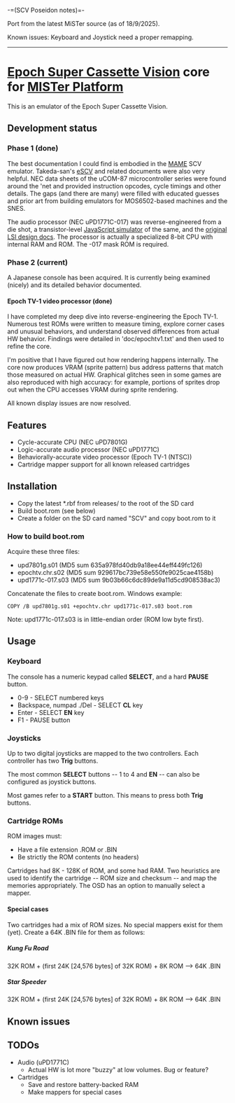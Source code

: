 -=(SCV Poseidon notes)=-

Port from the latest MiSTer source (as of 18/9/2025).

Known issues: Keyboard and Joystick need a proper remapping.
___
# [Epoch Super Cassette Vision](https://en.wikipedia.org/wiki/Super_Cassette_Vision) core for [MISTer Platform](https://github.com/MiSTer-devel/Main_MiSTer/wiki)

This is an emulator of the Epoch Super Cassette Vision.

## Development status

### Phase 1 (done)

The best documentation I could find is embodied in the [MAME](https://www.mamedev.org) SCV emulator. Takeda-san's [eSCV](http://takeda-toshiya.my.coocan.jp/scv/index.html) and related documents were also very helpful. NEC data sheets of the uCOM-87 microcontroller series were found around the 'net and provided instruction opcodes, cycle timings and other details. The gaps (and there are many) were filled with educated guesses and prior art from building emulators for MOS6502-based machines and the SNES.

The audio processor (NEC uPD1771C-017) was reverse-engineered from a die shot, a transistor-level [JavaScript simulator](http://reverendgumby.gitlab.io/visuald1771c) of the same, and the [original LSI design docs](https://oura.oguchi-rd.com). The processor is actually a specialized 8-bit CPU with internal RAM and ROM. The -017 mask ROM is required.

### Phase 2 (current)

A Japanese console has been acquired. It is currently being examined (nicely) and its detailed behavior documented.

#### Epoch TV-1 video processor (done)

I have completed my deep dive into reverse-engineering the Epoch TV-1.  Numerous test ROMs were written to measure timing, explore corner cases and unusual behaviors, and understand observed differences from actual HW behavior.  Findings were detailed in 'doc/epochtv1.txt' and then used to refine the core.

I'm positive that I have figured out how rendering happens internally.  The core now produces VRAM (sprite pattern) bus address patterns that match those measured on actual HW.  Graphical glitches seen in some games are also reproduced with high accuracy: for example, portions of sprites drop out when the CPU accesses VRAM during sprite rendering.

All known display issues are now resolved.


## Features
- Cycle-accurate CPU (NEC uPD7801G)
- Logic-accurate audio processor (NEC uPD1771C)
- Behaviorally-accurate video processor (Epoch TV-1 (NTSC))
- Cartridge mapper support for all known released cartridges

## Installation
- Copy the latest *.rbf from releases/ to the root of the SD card
- Build boot.rom (see below)
- Create a folder on the SD card named "SCV" and copy boot.rom to it

### How to build boot.rom
Acquire these three files:
- upd7801g.s01 (MD5 sum 635a978fd40db9a18ee44eff449fc126)
- epochtv.chr.s02 (MD5 sum 929617bc739e58e550fe9025cae4158b)
- upd1771c-017.s03 (MD5 sum 9b03b66c6dc89de9a11d5cd908538ac3)

Concatenate the files to create boot.rom. Windows example:

`COPY /B upd7801g.s01 +epochtv.chr upd1771c-017.s03 boot.rom`

Note: upd1771c-017.s03 is in little-endian order (ROM low byte first).


## Usage

### Keyboard
The console has a numeric keypad called **SELECT**, and a hard **PAUSE** button.

* 0-9 - SELECT numbered keys
* Backspace, numpad ./Del - SELECT **CL** key
* Enter - SELECT **EN** key
* F1 - PAUSE button

### Joysticks
Up to two digital joysticks are mapped to the two controllers. Each controller has two **Trig** buttons.

The most common **SELECT** buttons -- 1 to 4 and **EN** -- can also be configured as joystick buttons.

Most games refer to a **START** button. This means to press both **Trig** buttons.

### Cartridge ROMs

ROM images must:
- Have a file extension .ROM or .BIN
- Be strictly the ROM contents (no headers)

Cartridges had 8K - 128K of ROM, and some had RAM. Two heuristics are used to identify the cartridge -- ROM size and checksum -- and map the memories appropriately. The OSD has an option to manually select a mapper.

#### Special cases
Two cartridges had a mix of ROM sizes. No special mappers exist for them (yet). Create a 64K .BIN file for them as follows:

##### Kung Fu Road
32K ROM + (first 24K [24,576 bytes] of 32K ROM) + 8K ROM --> 64K .BIN

##### Star Speeder
32K ROM + (first 24K [24,576 bytes] of 32K ROM) + 8K ROM --> 64K .BIN


## Known issues


## TODOs
- Audio (uPD1771C)
  - Actual HW is lot more "buzzy" at low volumes. Bug or feature?
- Cartridges
  - Save and restore battery-backed RAM
  - Make mappers for special cases


